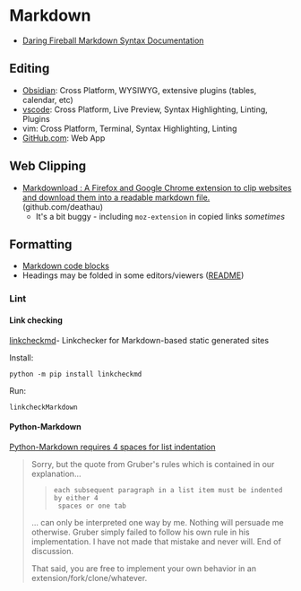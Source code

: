 # Markdown

- [Daring Fireball Markdown Syntax Documentation](https://daringfireball.net/projects/markdown/syntax)



## Editing

- [Obsidian](obsidian/README.md): Cross Platform, WYSIWYG, extensive plugins (tables, calendar, etc)
- [vscode](vscode.md): Cross Platform, Live Preview, Syntax Highlighting, Linting, Plugins
- vim: Cross Platform, Terminal, Syntax Highlighting, Linting
- [GitHub.com](https://github.com): Web App

## Web Clipping

- [Markdownload : A Firefox and Google Chrome extension to clip websites and download them into a readable markdown file.](https://github.com/deathau/markdownload) (github.com/deathau)
    - It's a bit buggy - including `moz-extension` in copied links *sometimes*

## Formatting

- [Markdown code blocks](markdown%20code%20blocks.md) 
- Headings may be folded in some editors/viewers ([README](obsidian/README.md))

### Lint

#### Link checking

[linkcheckmd](https://pypi.org/project/linkcheckmd/)- Linkchecker for Markdown-based static generated sites

Install:

    python -m pip install linkcheckmd

Run:

    linkcheckMarkdown

#### Python-Markdown

[Python-Markdown requires 4 spaces for list indentation](https://github.com/Python-Markdown/markdown/issues/1204)

> Sorry, but the quote from Gruber's rules which is contained in our
> explanation...
>
> >     each subsequent paragraph in a list item must be indented by either 4
> >      spaces or one tab
>
> ... can only be interpreted one way by me. Nothing will persuade me
> otherwise. Gruber simply failed to follow his own rule in his implementation.
> I have not made that mistake and never will. End of discussion.
>
> That said, you are free to implement your own behavior in an
> extension/fork/clone/whatever.


